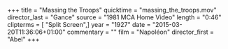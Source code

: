 +++
title = "Massing the Troops"
quicktime = "massing_the_troops.mov"
director_last = "Gance"
source = "1981 MCA Home Video"
length = "0:46"
clipterms = [ "Split Screen",]
year = "1927"
date = "2015-03-20T11:36:06+01:00"
commentary = ""
film = "Napoléon"
director_first = "Abel"
+++

